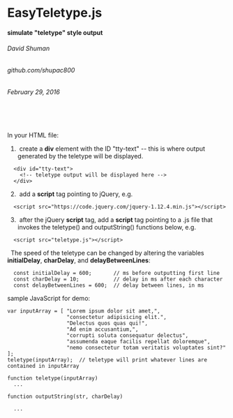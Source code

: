 # EasyTeletype.js
#### simulate "teletype" style output
###### David Shuman
###### github.com/shupac800
###### February 29, 2016
###### &nbsp;
In your HTML file:
&nbsp;
1. &nbsp;create a **div** element with the ID "tty-text" -- this is where output generated by the teletype will be displayed.
```
  <div id="tty-text">
    <!-- teletype output will be displayed here -->
  </div>
```
2. &nbsp;add a **script** tag pointing to jQuery, e.g.
```
  <script src="https://code.jquery.com/jquery-1.12.4.min.js"></script>
```
3. &nbsp;after the jQuery **script** tag, add a **script** tag pointing to a .js file that invokes the teletype() and outputString() functions below, e.g.
```
  <script src="teletype.js"></script>
```
&nbsp;
The speed of the teletype can be changed by altering the variables **initialDelay**,  **charDelay**, and **delayBetweenLines**:
```
  const initialDelay = 600;       // ms before outputting first line
  const charDelay = 10;           // delay in ms after each character
  const delayBetweenLines = 600;  // delay between lines, in ms
```
sample JavaScript for demo:
```
var inputArray = [ "Lorem ipsum dolor sit amet,",
                   "consectetur adipisicing elit.",
                   "Delectus quos quas qui!",
                   "Ad enim accusantium,",
                   "corrupti soluta consequatur delectus",
                   "assumenda eaque facilis repellat doloremque",
                   "nemo consectetur totam veritatis voluptates sint?" ];
teletype(inputArray);  // teletype will print whatever lines are contained in inputArray

function teletype(inputArray)
  ...

function outputString(str, charDelay)
  
  ...
```